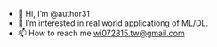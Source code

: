 - 👋 Hi, I’m @author31
- 👀 I’m interested in real world applicationg of ML/DL.
- 📫 How to reach me wi072815.tw@gmail.com

<!---
author31/author31 is a ✨ special ✨ repository because its `README.md` (this file) appears on your GitHub profile.
You can click the Preview link to take a look at your changes.
--->

